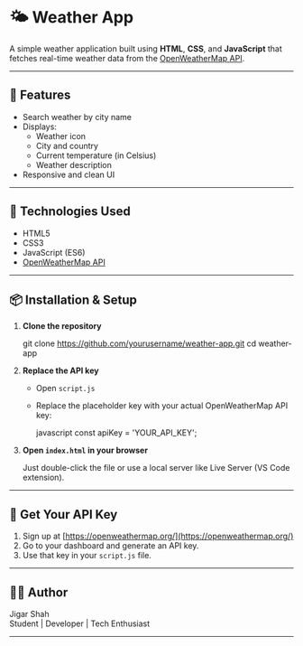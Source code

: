 
# 🌤️ Weather App

A simple weather application built using **HTML**, **CSS**, and **JavaScript** that fetches real-time weather data from the [OpenWeatherMap API](https://openweathermap.org/api).

---

## 🚀 Features

- Search weather by city name
- Displays:
  - Weather icon
  - City and country
  - Current temperature (in Celsius)
  - Weather description
- Responsive and clean UI

---

## 🔧 Technologies Used

- HTML5
- CSS3
- JavaScript (ES6)
- [OpenWeatherMap API](https://openweathermap.org/)

---

## 📦 Installation & Setup

1. **Clone the repository**
   
   git clone https://github.com/yourusername/weather-app.git
   cd weather-app
   

2. **Replace the API key**
   - Open `script.js`
   - Replace the placeholder key with your actual OpenWeatherMap API key:

     javascript
     const apiKey = 'YOUR_API_KEY';
     

3. **Open `index.html` in your browser**

   Just double-click the file or use a local server like Live Server (VS Code extension).

---

## 🔑 Get Your API Key

1. Sign up at [https://openweathermap.org/](https://openweathermap.org/)
2. Go to your dashboard and generate an API key.
3. Use that key in your `script.js` file.

---

## 👨‍💻 Author

Jigar Shah  
Student | Developer | Tech Enthusiast

---

